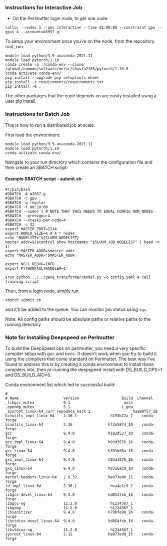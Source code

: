 ### Instructions for Interactive Job
- On the Perlmutter login node, to get one node: 
```
salloc --nodes 1 --qos interactive --time 01:00:00 --constraint gpu --gpus 4 --account=m3957_g
```

To setup your environment once you're on the node, from the repository root, run: 
```commandline
module load python/3.9-anaconda-2021.11
module load pytorch/1.10
conda create -p ./conda-env --clone /global/common/software/nersc/shasta2105/pytorch/1.10.0
conda activate conda-env/
pip install --upgrade pip setuptools wheel
pip install -r requirements/requirements.txt
pip install -e .
```
The other packages that the code depends on are easily installed using a user pip install. 

### Instructions for Batch Job
This is how to run a distributed job at scale.

First load the environment:
```commandline
module load python/3.9-anaconda-2021.11
module load pytorch/1.10
conda activate conda-env/
```
Navigate to your run directory which contains the configuration file
and then create an SBATCH script:

#### Example SBATCH script - submit.sh:
```commandline
#!/bin/bash
#SBATCH -A m3957_g
#SBATCH -C gpu
#SBATCH -q regular
#SBATCH -t 00:10:00
#SBATCH --nodes 1 # NOTE THAT THIS NEEDS TO EQUAL CONFIG NUM_NODES
#SBATCH --gres=gpu:4
#SBATCH --ntasks-per-node=4
#SBATCH -c 32
export MASTER_PORT=1234
export WORLD_SIZE=4 # 4 * nodes
echo "NODELIST="${SLURM_NODELIST}
master_addr=$(scontrol show hostnames "$SLURM_JOB_NODELIST" | head -n 1)
export MASTER_ADDR=$master_addr
echo "MASTER_ADDR="$MASTER_ADDR

export NCCL_DEBUG=INFO
export PYTHONFAULTHANDLER=1

srun python ../../gene_transformer/model.py -c config.yaml # call training script
```

Then, from a login node, simply run 
```commandline
sbatch submit.sh
```
and it'll be added to the queue. 
You can monitor job status using `sqs`.

Note: All config paths should be absolute paths or relative paths to the running directory.


### Note for Installing Deepspeed on Perlmutter
To build the DeepSpeed ops on perlmutter, you need a very specific compiler setup with gcc and nvcc. It doesn't work when you try to build it using the compilers that come standard on Perlmutter. The best way I've found to address this is by creating a conda environment to install these compilers into, then re-running the deepspeed install with DS_BUILD_OPS=1 and DS_BUILD_AIO=0. 

Conda environment list which led to successful build:
```
#
# Name                    Version                   Build  Channel
_libgcc_mutex             0.1                        main
_openmp_mutex             5.1                       1_gnu
_sysroot_linux-64_curr_repodata_hack 3                   haa98f57_10
binutils_impl_linux-64    2.36.1               h193b22a_2    conda-forge
binutils_linux-64         2.36                hf3e587d_10    conda-forge
gcc                       9.4.0               h192d537_10    conda-forge
gcc_impl_linux-64         9.4.0               h03d3576_16    conda-forge
gcc_linux-64              9.4.0               h391b98a_10    conda-forge
gxx_impl_linux-64         9.4.0               h03d3576_16    conda-forge
gxx_linux-64              9.4.0               h0316aca_10    conda-forge
kernel-headers_linux-64   2.6.32              he073ed8_15    conda-forge
ld_impl_linux-64          2.36.1               hea4e1c9_2    conda-forge
libgcc-devel_linux-64     9.4.0               hd854feb_16    conda-forge
libgcc-ng                 11.2.0               h1234567_1
libgomp                   11.2.0               h1234567_1
libsanitizer              9.4.0               h79bfe98_16    conda-forge
libstdcxx-devel_linux-64  9.4.0               hd854feb_16    conda-forge
libstdcxx-ng              11.2.0               h1234567_1
sysroot_linux-64          2.12                he073ed8_15    conda-forge
```
